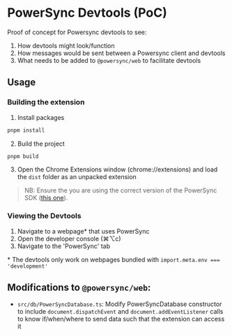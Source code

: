 # PowerSync Devtools (PoC)

Proof of concept for Powersync devtools to see:

1. How devtools might look/function
2. How messages would be sent between a Powersync client and devtools
3. What needs to be added to `@powersync/web` to facilitate devtools

## Usage

### Building the extension

1. Install packages

```sh
pnpm install
```

2. Build the project

```sh
pnpm build
```

3. Open the Chrome Extensions window (chrome://extensions) and load the `dist` folder as an unpacked extension

> NB: Ensure the you are using the correct version of the PowerSync SDK ([this one](https://github.com/LucDeCaf/powersync-js/tree/feat/devtools-hooks)).

### Viewing the Devtools

1. Navigate to a webpage\* that uses PowerSync
2. Open the developer console (⌘⌥c)
3. Navigate to the 'PowerSync' tab

\* The devtools only work on webpages bundled with `import.meta.env === 'development'`

## Modifications to `@powersync/web`:

-   `src/db/PowerSyncDatabase.ts`: Modify PowerSyncDatabase constructor to include `document.dispatchEvent` and `document.addEventListener` calls to know if/when/where to send data such that the extension can access it
